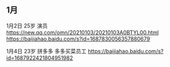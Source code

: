## 1月

1月2日 25岁 演员
https://new.qq.com/omn/20210103/20210103A0BTYL00.html
https://baijiahao.baidu.com/s?id=1687830056357880679

1月4日 23岁 拼多多 多多买菜员工
https://baijiahao.baidu.com/s?id=1687922421804951982
